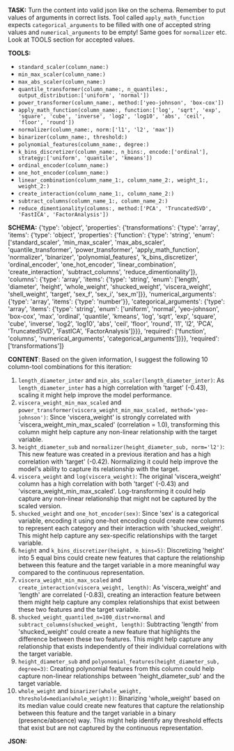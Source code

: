 **TASK:**
Turn the content into valid json like on the schema.
Remember to put values of arguments in correct lists.
Tool called `apply_math_function` expects `categorical_arguments` to be filled with one of accepted string values and `numerical_arguments` to be empty! Same goes for `normalizer` etc. Look at TOOLS section for accepted values.

**TOOLS:**
- `standard_scaler(column_name:)`
- `min_max_scaler(column_name:)`
- `max_abs_scaler(column_name:)`
- `quantile_transformer(column_name:, n_quantiles:, output_distribution:['uniform', 'normal'])`
- `power_transformer(column_name:, method:['yeo-johnson', 'box-cox'])`
- `apply_math_function(column_name:, function:['log', 'sqrt', 'exp', 'square', 'cube', 'inverse', 'log2', 'log10', 'abs', 'ceil', 'floor', 'round'])`
- `normalizer(column_name:, norm:['l1', 'l2', 'max'])`
- `binarizer(column_name:, threshold:)`
- `polynomial_features(column_name:, degree:)`
- `k_bins_discretizer(column_name:, n_bins:, encode:['ordinal'], strategy:['uniform', 'quantile', 'kmeans'])`
- `ordinal_encoder(column_name:)`
- `one_hot_encoder(column_name:)`
- `linear_combination(column_name_1:, column_name_2:, weight_1:, weight_2:)`
- `create_interaction(column_name_1:, column_name_2:)`
- `subtract_columns(column_name_1:, column_name_2:)`
- `reduce_dimentionality(columns:, method:['PCA', 'TruncatedSVD', 'FastICA', 'FactorAnalysis'])`

**SCHEMA:**
{'type': 'object', 'properties': {'transformations': {'type': 'array', 'items': {'type': 'object', 'properties': {'function': {'type': 'string', 'enum': ['standard_scaler', 'min_max_scaler', 'max_abs_scaler', 'quantile_transformer', 'power_transformer', 'apply_math_function', 'normalizer', 'binarizer', 'polynomial_features', 'k_bins_discretizer', 'ordinal_encoder', 'one_hot_encoder', 'linear_combination', 'create_interaction', 'subtract_columns', 'reduce_dimentionality']}, 'columns': {'type': 'array', 'items': {'type': 'string', 'enum': ['length', 'diameter', 'height', 'whole_weight', 'shucked_weight', 'viscera_weight', 'shell_weight', 'target', 'sex_f', 'sex_i', 'sex_m']}}, 'numerical_arguments': {'type': 'array', 'items': {'type': 'number'}}, 'categorical_arguments': {'type': 'array', 'items': {'type': 'string', 'enum': ['uniform', 'normal', 'yeo-johnson', 'box-cox', 'max', 'ordinal', 'quantile', 'kmeans', 'log', 'sqrt', 'exp', 'square', 'cube', 'inverse', 'log2', 'log10', 'abs', 'ceil', 'floor', 'round', 'l1', 'l2', 'PCA', 'TruncatedSVD', 'FastICA', 'FactorAnalysis']}}}, 'required': ['function', 'columns', 'numerical_arguments', 'categorical_arguments']}}}, 'required': ['transformations']}

**CONTENT**:
 Based on the given information, I suggest the following 10 column-tool combinations for this iteration:

1. `length_diameter_inter` and `min_abs_scaler(length_diameter_inter)`: As `length_diameter_inter` has a high correlation with 'target' (-0.43), scaling it might help improve the model performance.
2. `viscera_weight_min_max_scaled` and `power_transformer(viscera_weight_min_max_scaled, method='yeo-johnson')`: Since 'viscera_weight' is strongly correlated with 'viscera_weight_min_max_scaled' (correlation = 1.0), transforming this column might help capture any non-linear relationship with the target variable.
3. `height_diameter_sub` and `normalizer(height_diameter_sub, norm='l2')`: This new feature was created in a previous iteration and has a high correlation with 'target' (-0.42). Normalizing it could help improve the model's ability to capture its relationship with the target.
4. `viscera_weight` and `log(viscera_weight)`: The original 'viscera_weight' column has a high correlation with both 'target' (-0.43) and 'viscera_weight_min_max_scaled'. Log-transforming it could help capture any non-linear relationship that might not be captured by the scaled version.
5. `shucked_weight` and `one_hot_encoder(sex)`: Since 'sex' is a categorical variable, encoding it using one-hot encoding could create new columns to represent each category and their interaction with 'shucked_weight'. This might help capture any sex-specific relationships with the target variable.
6. `height` and `k_bins_discretizer(height, n_bins=5)`: Discretizing 'height' into 5 equal bins could create new features that capture the relationship between this feature and the target variable in a more meaningful way compared to the continuous representation.
7. `viscera_weight_min_max_scaled` and `create_interaction(viscera_weight, length)`: As 'viscera_weight' and 'length' are correlated (-0.83), creating an interaction feature between them might help capture any complex relationships that exist between these two features and the target variable.
8. `shucked_weight_quantiled_n=100_distr=normal` and `subtract_columns(shucked_weight, length)`: Subtracting 'length' from 'shucked_weight' could create a new feature that highlights the difference between these two features. This might help capture any relationship that exists independently of their individual correlations with the target variable.
9. `height_diameter_sub` and `polyonomial_features(height_diameter_sub, degree=3)`: Creating polynomial features from this column could help capture non-linear relationships between 'height_diameter_sub' and the target variable.
10. `whole_weight` and `binarizer(whole_weight, threshold=median(whole_weight))`: Binarizing 'whole_weight' based on its median value could create new features that capture the relationship between this feature and the target variable in a binary (presence/absence) way. This might help identify any threshold effects that exist but are not captured by the continuous representation.

**JSON:**
